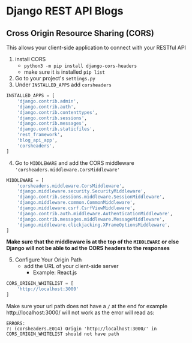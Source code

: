 # Django REST API Blogs

## Cross Origin Resource Sharing (CORS)

This allows your client-side application to connect with your RESTful API

1. install CORS
   - `python3 -m pip install django-cors-headers`
   - make sure it is installed `pip list`
2. Go to your project's `settings.py`
3. Under `INSTALLED_APPS` add `corsheaders`

```python
INSTALLED_APPS = [
    'django.contrib.admin',
    'django.contrib.auth',
    'django.contrib.contenttypes',
    'django.contrib.sessions',
    'django.contrib.messages',
    'django.contrib.staticfiles',
    'rest_framework',
    'blog_api_app',
    'corsheaders',
]
```

4. Go to `MIDDLEWARE` and add the CORS middleware `'corsheaders.middleware.CorsMiddleware'`

```python
MIDDLEWARE = [
    'corsheaders.middleware.CorsMiddleware',
    'django.middleware.security.SecurityMiddleware',
    'django.contrib.sessions.middleware.SessionMiddleware',
    'django.middleware.common.CommonMiddleware',
    'django.middleware.csrf.CsrfViewMiddleware',
    'django.contrib.auth.middleware.AuthenticationMiddleware',
    'django.contrib.messages.middleware.MessageMiddleware',
    'django.middleware.clickjacking.XFrameOptionsMiddleware',
]

```

<b>Make sure that the middleware is at the top of the `MIDDLEWARE` or else Django will not be able to ad the CORS headers to the responses </b>

5. Configure Your Origin Path
   - add the URL of your client-side server
     - Example: React.js

```python
CORS_ORIGIN_WHITELIST = [
    'http://localhost:3000'
]
```

Make sure your url path does not have a `/` at the end for example http://localhost:3000/ will not work as the error will read as:

```red
ERRORS:
?: (corsheaders.E014) Origin 'http://localhost:3000/' in CORS_ORIGIN_WHITELIST should not have path
```
